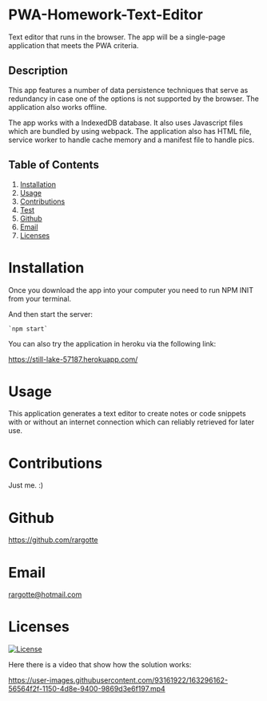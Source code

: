 # PWA-Homework-Text-Editor
Text editor that runs in the browser. The app will be a single-page application that meets the PWA criteria.

## Description
This app features a number of data persistence techniques that serve as redundancy in case one of the options is not supported by the browser. The application  also works offline.

The app works with a IndexedDB database. It also uses Javascript files which are bundled by using webpack. The application also has HTML file, service worker to handle cache memory and a manifest file to handle pics.

  ## Table of Contents
  1. [Installation](#Installation)
  2. [Usage](#Usage)
  3. [Contributions](#Contributions)
  4. [Test](#Test)
  5. [Github](#Github)
  6. [Email](#Email)
  7. [Licenses](#Licenses)

  # Installation
  Once you download the app into your computer you need to run NPM INIT from your terminal.  
  
  And then start the server:
  
    `npm start`

  You can also try the application in heroku via the following link:

  https://still-lake-57187.herokuapp.com/

  # Usage
  This application generates a text editor to create notes or code snippets with or without an internet connection which can reliably retrieved  for later use.

  # Contributions
  Just me. :)

   # Github
  https://github.com/rargotte

  # Email
  rargotte@hotmail.com

  # Licenses
  [![License](https://img.shields.io/badge/License-Apache_2.0-blue.svg)](https://opensource.org/licenses/Apache-2.0)
  
  Here there is a video that show how the solution works:


  https://user-images.githubusercontent.com/93161922/163296162-56564f2f-1150-4d8e-9400-9869d3e6f197.mp4









